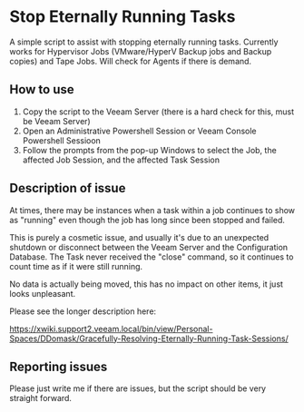 # Stop Eternally Running Tasks

A simple script to assist with stopping eternally running tasks. Currently works for Hypervisor Jobs (VMware/HyperV Backup jobs and Backup copies) and Tape Jobs. Will check for Agents if there is demand.

## How to use

1. Copy the script to the Veeam Server (there is a hard check for this, must be Veeam Server)
2. Open an Administrative Powershell Session or Veeam Console Powershell Sessioon
3. Follow the prompts from the pop-up Windows to select the Job, the affected Job Session, and the affected Task Session

## Description of issue

At times, there may be instances when a task within a job continues to show as "running" even though the job has long since been stopped and failed.

This is purely a cosmetic issue, and usually it's due to an unexpected shutdown or disconnect between the Veeam Server and the Configuration Database. The Task never received the "close" command, so it continues to count time as if it were still running. 

No data is actually being moved, this has no impact on other items, it just looks unpleasant.

Please see the longer description here:

https://xwiki.support2.veeam.local/bin/view/Personal-Spaces/DDomask/Gracefully-Resolving-Eternally-Running-Task-Sessions/

## Reporting issues

Please just write me if there are issues, but the script should be very straight forward.

